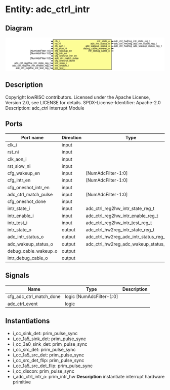 # Entity: adc_ctrl_intr

## Diagram

![Diagram](adc_ctrl_intr.svg "Diagram")
## Description

Copyright lowRISC contributors.
 Licensed under the Apache License, Version 2.0, see LICENSE for details.
 SPDX-License-Identifier: Apache-2.0
 Description: adc_ctrl interrupt Module
 
## Ports

| Port name            | Direction | Type                                    | Description |
| -------------------- | --------- | --------------------------------------- | ----------- |
| clk_i                | input     |                                         |             |
| rst_ni               | input     |                                         |             |
| clk_aon_i            | input     |                                         |             |
| rst_slow_ni          | input     |                                         |             |
| cfg_wakeup_en        | input     | [NumAdcFilter-1:0]                      |             |
| cfg_intr_en          | input     | [NumAdcFilter-1:0]                      |             |
| cfg_oneshot_intr_en  | input     |                                         |             |
| adc_ctrl_match_pulse | input     | [NumAdcFilter-1:0]                      |             |
| cfg_oneshot_done     | input     |                                         |             |
| intr_state_i         | input     | adc_ctrl_reg2hw_intr_state_reg_t        |             |
| intr_enable_i        | input     | adc_ctrl_reg2hw_intr_enable_reg_t       |             |
| intr_test_i          | input     | adc_ctrl_reg2hw_intr_test_reg_t         |             |
| intr_state_o         | output    | adc_ctrl_hw2reg_intr_state_reg_t        |             |
| adc_intr_status_o    | output    | adc_ctrl_hw2reg_adc_intr_status_reg_t   |             |
| adc_wakeup_status_o  | output    | adc_ctrl_hw2reg_adc_wakeup_status_reg_t |             |
| debug_cable_wakeup_o | output    |                                         |             |
| intr_debug_cable_o   | output    |                                         |             |
## Signals

| Name                    | Type                     | Description |
| ----------------------- | ------------------------ | ----------- |
| cfg_adc_ctrl_match_done | logic [NumAdcFilter-1:0] |             |
| adc_ctrl_event          | logic                    |             |
## Instantiations

- i_cc_sink_det: prim_pulse_sync
- i_cc_1a5_sink_det: prim_pulse_sync
- i_cc_3a0_sink_det: prim_pulse_sync
- i_cc_src_det: prim_pulse_sync
- i_cc_1a5_src_det: prim_pulse_sync
- i_cc_src_det_flip: prim_pulse_sync
- i_cc_1a5_src_det_flip: prim_pulse_sync
- i_cc_discon: prim_pulse_sync
- i_adc_ctrl_intr_o: prim_intr_hw
**Description**
instantiate interrupt hardware primitive

